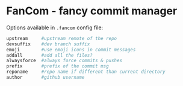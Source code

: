 FanCom - fancy commit manager
==============

Options available in `.fancom` config file:

```bash
upstream     #upstream remote of the repo
devsuffix    #dev branch suffix
emoji        #use emoji icons in commit messages
addall       #add all the files?
alwaysforce  #always force commits & pushes
prefix       #prefix of the commit msg
reponame     #repo name if different than current directory
author       #github username
```
